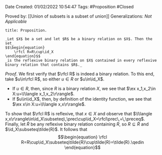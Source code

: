 <br />
<br />

Date Created: 01/02/2022 10:54:47
Tags: #Proposition #Closed 

Proved by: [[Union of subsets is a subset of union]]
Generalizations: _Not Applicable_

``` ad-Proposition
title: Proposition.

_Let $X$ be a set and let $R$ be a binary relation on $X$. Then the set_
$$\begin{equation}
    \rfcl R=R\cup\id_X
\end{equation}$$
_is the reflexive binary relation on $X$ contained in every reflexive binary relation that contains $R$._

```

_Proof_. We first verify that $\rfcl R$ is indeed a binary relation. To this end, take $u\in\rfcl R$, so either $u\in R$ or $u\in\id_X$.
* If $u\in R$, then, since $R$ is a binary relation $X$, we see that $\ex x_1,x_2\in X:u=\l\langle x_1,x_2\r\rangle$.
* If $u\in\id_X$, then, by definition of the identity function, we see that $\ex x\in X:u=\l\langle x,x\r\rangle$.

To show that $\rfcl R$ is reflexive, that $x\in X$ and observe that $\l\langle x,x\r\rangle\in\id_X\subseteq\,\prec\cup\id_X=\rfcl\prec\,=\,\preceq$. Finally, let $\tilde{R}$ be any reflexive binary relation containing $R$, so $R\subseteq\tilde{R}$ and $\id_X\subseteq\tilde{R}$. It follows that
$$\begin{equation}
    \rfcl R=R\cup\id_X\subseteq\tilde{R}\cup\tilde{R}=\tilde{R}.\qedin
\end{equation}$$
